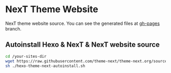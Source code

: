 # NexT Theme Website

NexT theme website source. You can see the generated files at [gh-pages](https://github.com/theme-next/theme-next.org/tree/gh-pages) branch.

## Autoinstall Hexo & NexT & NexT website source

```bash
cd /your-sites-dir
wget https://raw.githubusercontent.com/theme-next/theme-next.org/source/hexo-theme-next-autoinstall.sh
sh ./hexo-theme-next-autoinstall.sh
```